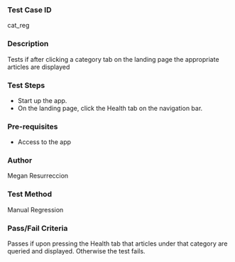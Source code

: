 ### Test Case ID
cat_reg

### Description
Tests if after clicking a category tab on the landing page the appropriate articles are displayed

### Test Steps
- Start up the app.
- On the landing page, click the Health tab on the navigation bar.

### Pre-requisites
- Access to the app

### Author
Megan Resurreccion

### Test Method
Manual Regression

### Pass/Fail Criteria
Passes if upon pressing the Health tab that articles under that category are queried and displayed. Otherwise the test fails.